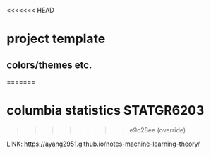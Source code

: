 <<<<<<< HEAD
# project template

## colors/themes etc.
=======
# columbia statistics STATGR6203 
>>>>>>> e9c28ee (override)

LINK: https://ayang2951.github.io/notes-machine-learning-theory/